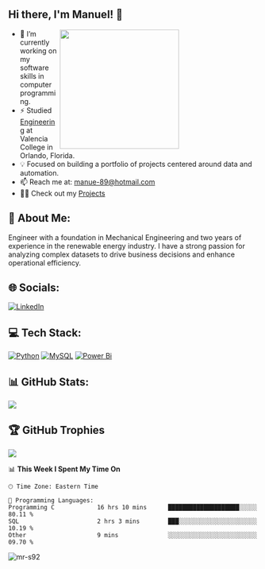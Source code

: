 ## Hi there, I'm Manuel! 👋
<img src="https://github.com/user-attachments/assets/32c63578-4cbc-4d18-a9bd-ad971a88673c" style="min-width:400px; max-width:100%; width:240px;" align="right">



<!--- Adding Header Elements -->
- 🔭 I’m currently working on my software skills in computer programming.
- ⚡ Studied [Engineering](https://valenciacollege.edu/) at Valencia College in Orlando, Florida. 
 - 💡 Focused on building a portfolio of projects centered around data and automation.
 - 📫 Reach me at: manue-89@hotmail.com
 - 👨‍💻 Check out my <a href= "https://github.com/MR-S92?tab=repositories"> Projects</a>


## 💫  About Me:
Engineer with a foundation in Mechanical Engineering and two years of experience in the renewable energy industry. I have a strong passion for analyzing complex datasets to drive business decisions and enhance operational efficiency.


## 🌐 Socials:
[![LinkedIn](https://img.shields.io/badge/LinkedIn-%230077B5.svg?logo=linkedin&logoColor=white)](https://www.linkedin.com/in/manuel-ramirez-sierra/)

## 💻 Tech Stack:
[![Python](https://img.shields.io/badge/python-3670A0?style=for-the-badge&logo=python&logoColor=ffdd54)](https://github.com/MR-S92/Python-Library) 
[![MySQL](https://img.shields.io/badge/mysql-4479A1.svg?style=for-the-badge&logo=mysql&logoColor=white)](https://github.com/MR-S92/SQL-Library)
[![Power Bi](https://img.shields.io/badge/power_bi-F2C811?style=for-the-badge&logo=powerbi&logoColor=black)](https://github.com/MR-S92/PowerBI-Library?tab=readme-ov-file)

## 📊 GitHub Stats:
![](https://github-readme-stats.vercel.app/api?username=MR-S92&theme=radical&hide_border=false&include_all_commits=false&count_private=false)<br/>
<!-- ![](https://github-readme-streak-stats.herokuapp.com/?user=MR-S92&theme=radical&hide_border=false)<br/> -->

## 🏆 GitHub Trophies
![](https://github-profile-trophy.vercel.app/?username=MR-S92&theme=radical&no-frame=false&no-bg=false&margin-w=4)

📊 **This Week I Spent My Time On** 

```text
🕑︎ Time Zone: Eastern Time

💬 Programming Languages: 
Programming C            16 hrs 10 mins      ████████████████████░░░░░   80.11 % 
SQL                      2 hrs 3 mins        ███░░░░░░░░░░░░░░░░░░░░░░   10.19 % 
Other                    9 mins              ░░░░░░░░░░░░░░░░░░░░░░░░░   09.70 %
```

<p align="left"> <img src="https://komarev.com/ghpvc/?username=mr-s92&label=Profile%20views&color=0e75b6&style=flat" alt="mr-s92" /> </p>

<!--

<h3 align="left">Support:</h3>
<p><a href="https://www.buymeacoffee.com/https://buymeacoffee.com/mrs92"> <img align="left" src="https://cdn.buymeacoffee.com/buttons/v2/default-yellow.png" height="50" width="210" alt="https://buymeacoffee.com/mrs92" /></a></p><br><br> 

-->






